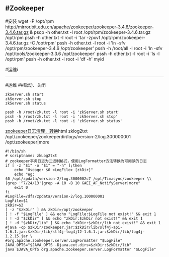 #Zookeeper
---


















#安装
wget -P /opt/rpm http://mirror.bit.edu.cn/apache/zookeeper/zookeeper-3.4.6/zookeeper-3.4.6.tar.gz &
pscp -h other.txt -l root /opt/rpm/zookeeper-3.4.6.tar.gz /opt/rpm
pssh -h other.txt -l root -i 'tar -zpxvf /opt/rpm/zookeeper-3.4.6.tar.gz -C /opt/rpm'
pssh -h other.txt -l root -i 'ln -sfv /opt/rpm/zookeeper-3.4.6 /opt/zookeeper'
pssh -h /root/all -l root -i 'ln -sfv /opt/tools/zookeeper-3.3.6 /opt/zookeeper'
pssh -h other.txt -l root -i 'ls -l /opt/rpm'
pssh -h other.txt -l root -i 'df -h'
myid

#运维i










---
#运维
##启动、关闭
```
zkServer.sh start
zkServer.sh stop
zkServer.sh status

pssh -h /root/zk.txt -l root -i 'zkServer.sh start'
pssh -h /root/zk.txt -l root -i 'zkServer.sh stop'
pssh -h /root/zk.txt -l root -i 'zkServer.sh status'
```

[zookeeper日志清理，转换](http://w.gdu.me/wiki/Cloud/zookeeper_log_snapshot.)html
zklog2txt /opt/zookeeper/zookeeperdir/logs/version-2/log.300000001 /opt/zookeeper|more

```
#!/bin/sh
# scriptname: zkLog2txt
# zookeeper事务日志为二进制格式，使用LogFormatter方法转换为可阅读的日志
if [ -z "$1" -o "$1" = "-h" ];then
    echo "Useage: $0 <LogFile> [zkDir]"
    echo "eg:
$0 /opt/zpdata/version-2/log.3000002c7 /opt/Timasync/zookeeper \\
|grep '^7/24/13'|grep -A 10 -B 10 GAEI_AF_NotifyServer|more"
    exit 0
fi
#LogFile=/dfs/zpdata/version-2/log.100000001
LogFile=$1
zkDir=$2
[ -z "$zkDir" ] && zkDir=/opt/zookeeper
[ ! -f "$LogFile" ] && echo "LogFile:$LogFile not exist!" && exit 1
[ ! -d "$zkDir" ] && echo "zkDir:$zkDir not exist!" && exit 1
[ ! -d "$zkDir/lib" ] && echo "zkDir:$zkDir/lib not exist!" && exit 1
#java -cp $zkDir/zookeeper.jar:$zkDir/lib/slf4j-api-1.6.1.jar:$zkDir/lib/slf4j-log4j12-1.6.1.jar:$zkDir/lib/log4j-1.2.15.jar \
#org.apache.zookeeper.server.LogFormatter "$LogFile"
JAVA_OPTS="$JAVA_OPTS -Djava.ext.dirs=$zkDir:$zkDir/lib"
java $JAVA_OPTS org.apache.zookeeper.server.LogFormatter "$LogFile"
```


































